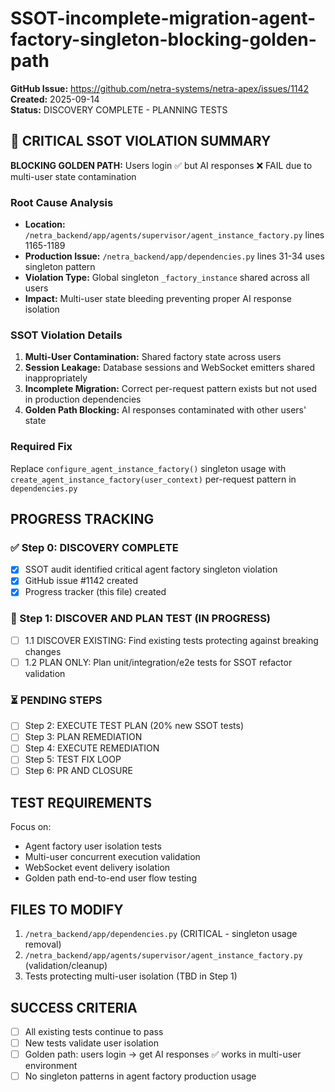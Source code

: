 # SSOT-incomplete-migration-agent-factory-singleton-blocking-golden-path

**GitHub Issue:** https://github.com/netra-systems/netra-apex/issues/1142  
**Created:** 2025-09-14  
**Status:** DISCOVERY COMPLETE - PLANNING TESTS

## 🚨 CRITICAL SSOT VIOLATION SUMMARY

**BLOCKING GOLDEN PATH:** Users login ✅ but AI responses ❌ FAIL due to multi-user state contamination

### Root Cause Analysis
- **Location:** `/netra_backend/app/agents/supervisor/agent_instance_factory.py` lines 1165-1189
- **Production Issue:** `/netra_backend/app/dependencies.py` lines 31-34 uses singleton pattern
- **Violation Type:** Global singleton `_factory_instance` shared across all users
- **Impact:** Multi-user state bleeding preventing proper AI response isolation

### SSOT Violation Details
1. **Multi-User Contamination:** Shared factory state across users
2. **Session Leakage:** Database sessions and WebSocket emitters shared inappropriately  
3. **Incomplete Migration:** Correct per-request pattern exists but not used in production dependencies
4. **Golden Path Blocking:** AI responses contaminated with other users' state

### Required Fix
Replace `configure_agent_instance_factory()` singleton usage with `create_agent_instance_factory(user_context)` per-request pattern in `dependencies.py`

## PROGRESS TRACKING

### ✅ Step 0: DISCOVERY COMPLETE
- [x] SSOT audit identified critical agent factory singleton violation
- [x] GitHub issue #1142 created
- [x] Progress tracker (this file) created

### 🔄 Step 1: DISCOVER AND PLAN TEST (IN PROGRESS)
- [ ] 1.1 DISCOVER EXISTING: Find existing tests protecting against breaking changes
- [ ] 1.2 PLAN ONLY: Plan unit/integration/e2e tests for SSOT refactor validation

### ⏳ PENDING STEPS
- [ ] Step 2: EXECUTE TEST PLAN (20% new SSOT tests)
- [ ] Step 3: PLAN REMEDIATION
- [ ] Step 4: EXECUTE REMEDIATION  
- [ ] Step 5: TEST FIX LOOP
- [ ] Step 6: PR AND CLOSURE

## TEST REQUIREMENTS
Focus on:
- Agent factory user isolation tests
- Multi-user concurrent execution validation
- WebSocket event delivery isolation
- Golden path end-to-end user flow testing

## FILES TO MODIFY
1. `/netra_backend/app/dependencies.py` (CRITICAL - singleton usage removal)
2. `/netra_backend/app/agents/supervisor/agent_instance_factory.py` (validation/cleanup)
3. Tests protecting multi-user isolation (TBD in Step 1)

## SUCCESS CRITERIA
- [ ] All existing tests continue to pass
- [ ] New tests validate user isolation
- [ ] Golden path: users login → get AI responses ✅ works in multi-user environment
- [ ] No singleton patterns in agent factory production usage